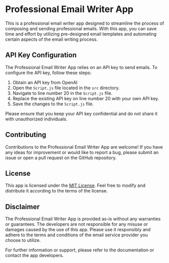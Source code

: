 # Professional Email Writer App

This is a professional email writer app designed to streamline the process of composing and sending professional emails. With this app, you can save time and effort by utilizing pre-designed email templates and automating certain aspects of the email writing process.



## API Key Configuration

The Professional Email Writer App relies on an API key to send emails. To configure the API key, follow these steps:

1. Obtain an API key from OpenAI
2. Open the `Script.js` file located in the `src` directory.
3. Navigate to line number 20 in the `Script.js` file.
4. Replace the existing API key on line number 20 with your own API key.
5. Save the changes to the `Script.js` file.

Please ensure that you keep your API key confidential and do not share it with unauthorized individuals.

## Contributing

Contributions to the Professional Email Writer App are welcome! If you have any ideas for improvement or would like to report a bug, please submit an issue or open a pull request on the GitHub repository.

## License

This app is licensed under the [MIT License](LICENSE.md). Feel free to modify and distribute it according to the terms of the license.

## Disclaimer

The Professional Email Writer App is provided as-is without any warranties or guarantees. The developers are not responsible for any misuse or damages caused by the use of this app. Please use it responsibly and adhere to the terms and conditions of the email service provider you choose to utilize.

For further information or support, please refer to the documentation or contact the app developers.
